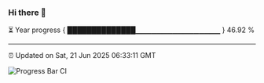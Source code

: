 ### Hi there 👋

⏳ Year progress { ██████████████▁▁▁▁▁▁▁▁▁▁▁▁▁▁▁▁ } 46.92 %

---

⏰ Updated on Sat, 21 Jun 2025 06:33:11 GMT

![Progress Bar CI](https://github.com/ZhaoGui/ZhaoGui/workflows/Progress%20Bar%20CI/badge.svg)
